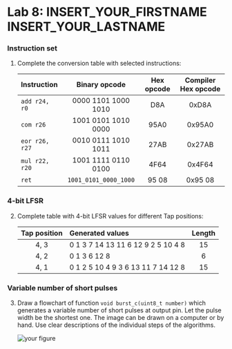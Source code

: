 # Lab 8: INSERT_YOUR_FIRSTNAME INSERT_YOUR_LASTNAME

### Instruction set

1. Complete the conversion table with selected instructions:

   | **Instruction** | **Binary opcode** | **Hex opcode** | **Compiler Hex opcode** |
   | :-- | :-: | :-: | :-: |
   | `add r24, r0` | 0000 1101 1000 1010 | D8A | 0xD8A |
   | `com r26` | 1001 0101 1010 0000 | 95A0  | 0x95A0  |
   | `eor r26, r27` | 0010	0111	1010	1011  | 27AB  | 0x27AB   |
   | `mul r22, r20` |  1001	1111	0110	0100 | 4F64 | 0x4F64  |
   | `ret` | `1001_0101_0000_1000` | 95 08 | 0x95 08  |

### 4-bit LFSR

2. Complete table with 4-bit LFSR values for different Tap positions:

   | **Tap position** | **Generated values** | **Length** |
   | :-: | :-- | :-: |
   | 4, 3 | 0 1 3 7 14 13 11 6 12 9 2 5 10 4 8 | 15  |
   | 4, 2 | 0 1 3 6 12 8 | 6 |
   | 4, 1 | 0 1 2 5 10 4 9 3 6 13 11 7 14 12 8 | 15 |

### Variable number of short pulses

3. Draw a flowchart of function `void burst_c(uint8_t number)` which generates a variable number of short pulses at output pin. Let the pulse width be the shortest one. The image can be drawn on a computer or by hand. Use clear descriptions of the individual steps of the algorithms.

   ![your figure]("lab8-asm\images\filename%20burstchart.jpg")
